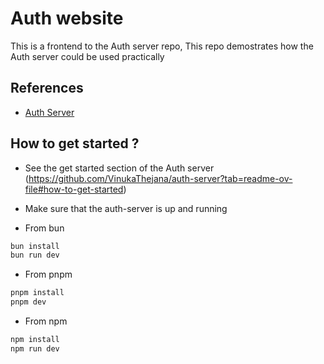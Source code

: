 # Auth website

This is a frontend to the Auth server repo, This repo demostrates how the Auth server could be used practically

## References

- [Auth Server](https://github.com/VinukaThejana/auth-server) 

## How to get started ?

- See the get started section of the Auth server (https://github.com/VinukaThejana/auth-server?tab=readme-ov-file#how-to-get-started)
- Make sure that the auth-server is up and running

- From bun
```bash
bun install
bun run dev
```

- From pnpm
```bash
pnpm install
pnpm dev
```

- From npm
```bash
npm install
npm run dev
```

